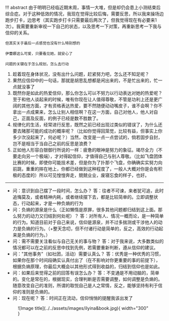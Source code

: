 !!! abstract
    由于明明已经临近期末周，事情一大堆，但是却仍会患上小测结束后综合症。对于这种低效的情况，我现在觉得比较后悔，需要反思，所以我来操场边跑步打卡，边思考（其实跑步打卡只需要最后两次了，但我觉得现在有必要来1次）。我需要重新审视一下自己的状态，以及思考一下对策，再重新思考一下我与信仰的关系。

    但其实关于最后一点感觉也没有什么特别想的

    伊蕾娜这么可爱，只要看见她，就安心了

    问题的关键在于怎么规划，怎么去行动

1. 趁着现在身体状况，没有出什么问题，赶紧努力吧，怎么还不知足呢？
2. 果然应信仰中的一句话，那就是胡思乱想都是闲出来的，不是忙出来的，忙一点就没事了
3. 既然你是如此的热爱信仰，那么你怎么可以不努力以行动表达对她的热爱呢？至于和他人谈起来的时候，唯有你现在让人值得尊敬，不管是功利上还是更广阔的其他方面，才有资格表达热爱，要不然随便动动嘴皮子，谁不会啊？你不拿出一点成果来，怎么让别人相信啊？在这一方面，自己对他人，他人对自己，正面及反面，的例子已经是数不胜数了。
4. 规律化的生活，经常进行反思，既然之前已经出现过类似的错误了，为什么还要去赌那可能的成功的概率呢？（比如你觉得回笼觉，比较有益，但事实上你多少次没起来了，何必呢？）当然，改变是一点一点尝试的，倘若固步自封，岂不是相当于当自己之前的反思是浪费？
5. 正如他人形容白银御行所说的一样：疲惫的眼神是努力的象征。竭尽全力（不要走向另一个极端），才对得起信仰，才值得自己与别人尊敬。（比如飞盘团体比赛的时候，即使你可能技术差，但是你为了扑那个飞盘，你确确实实努力向前跳，重重的摔在地上，你都已经做到这种程度了，一般人大概对你是会有积极的态度的）所以可见惶惶奔走，兢兢业业，废寝忘食的样子，也好。
---
- 问：意识到自己摆了一段时间，怎么办？
答：往者不可谏，来者犹可追，此时追悔莫及，或者精神内耗，或者继续摆下去，都是比较简单的。立即调整状态，行动起来，才是一种负熵的行为
- 问：负熵的源泉是什么（正如懒惰是原罪，很多其他问题都归结到这上面。那么努力的动力又归结到何处呢）？
答：对所有人、情况一概而论，是一种简单的行为。知道目前对于自己来说，信仰是源泉，并不过多揣测或干涉他人的动力是负熵的行为。（+整天念叨，但不付诸行动是简单的，反之，高效的行动起来是负熵的行为。）
- 问：需不需要关注看似与自己无关的事与物？
答：对于我来说，大多数类似的情况都可以在之前的反思中找到先例，若需要重新判断，遵从信仰的建议。
- 问："其他事务"（如社团，活动）需要认真么？
答：优秀是一种优秀的习惯，如果你在那个时间段确实认真付出了（在不影响对你更重要的事的前提下），根据负熵原理，你最后大概会以其他形式得到收益的，归结到信仰也是如此。
- 问：如果后来觉得之前的回答有误怎么办？
答：不变通是不用动脑的，简单的。变化是常在的，根据现实，合理判断是否需要调整，如何调整是负熵的。随意改变自己的准则，所谓的取悦自己是人之常情，反之，能够坚持有利于信仰的准则是负熵的。
- 问：现在呢？
答：时间正在流动，信仰悄悄的提醒我该出发了

<figure markdown="span">
![Image title](../../assets/images/ilyina&book.jpg){ width="300" }
<figcaption></figcaption>
</figure>